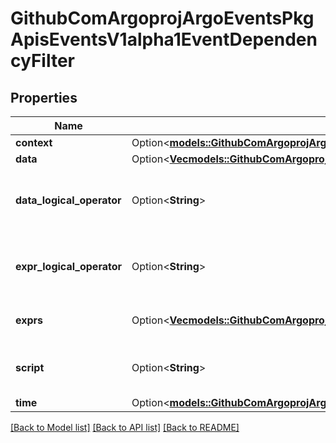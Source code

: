 # GithubComArgoprojArgoEventsPkgApisEventsV1alpha1EventDependencyFilter

## Properties

Name | Type | Description | Notes
------------ | ------------- | ------------- | -------------
**context** | Option<[**models::GithubComArgoprojArgoEventsPkgApisEventsV1alpha1EventContext**](github.com.argoproj.argo_events.pkg.apis.events.v1alpha1.EventContext.md)> |  | [optional]
**data** | Option<[**Vec<models::GithubComArgoprojArgoEventsPkgApisEventsV1alpha1DataFilter>**](github.com.argoproj.argo_events.pkg.apis.events.v1alpha1.DataFilter.md)> |  | [optional]
**data_logical_operator** | Option<**String**> | DataLogicalOperator defines how multiple Data filters (if defined) are evaluated together. Available values: and (&&), or (||) Is optional and if left blank treated as and (&&). | [optional]
**expr_logical_operator** | Option<**String**> | ExprLogicalOperator defines how multiple Exprs filters (if defined) are evaluated together. Available values: and (&&), or (||) Is optional and if left blank treated as and (&&). | [optional]
**exprs** | Option<[**Vec<models::GithubComArgoprojArgoEventsPkgApisEventsV1alpha1ExprFilter>**](github.com.argoproj.argo_events.pkg.apis.events.v1alpha1.ExprFilter.md)> | Exprs contains the list of expressions evaluated against the event payload. | [optional]
**script** | Option<**String**> | Script refers to a Lua script evaluated to determine the validity of an io.argoproj.workflow.v1alpha1. | [optional]
**time** | Option<[**models::GithubComArgoprojArgoEventsPkgApisEventsV1alpha1TimeFilter**](github.com.argoproj.argo_events.pkg.apis.events.v1alpha1.TimeFilter.md)> |  | [optional]

[[Back to Model list]](../README.md#documentation-for-models) [[Back to API list]](../README.md#documentation-for-api-endpoints) [[Back to README]](../README.md)


